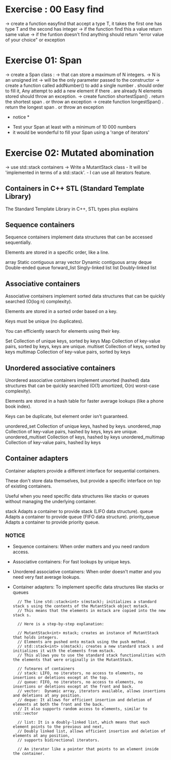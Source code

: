 # Exercise : 00 Easy find

-> create a function easyfind that accept a type T,
    it takes the first one has type T and the second has integer
        -> if the function find this a value return same value
        -> if the funtion doesn't find anything should return "error value of your choice" or exception

# Exercise 01: Span

-> create a Span class :
    -> that can store a maximum of N integers.
    -> N is an unsigned int
    -> will be the only parameter passed to the constructor
    -> create a function called addNumber() to add a single number
        . should order to fill it, Any attempt to add a new element if there
        . are already N elements stored should throw an exception.
    -> create function shortestSpan()
        . return the shortest span
        . or throw an exception
    -> create function longestSpan()
        . return the longest span
        . or throw an exception

* notice *
- Test your Span at least with a minimum of 10 000 numbers
- it would be wonderful to fill your Span using a 'range of iterators'

# Exercise 02: Mutated abomination

-> use std::stack containers
-> Write a MutantStack class 
    - It will be 'implemented in terms of a std::stack'.
    - I can use all iterators feature.


## Containers in C++ STL (Standard Template Library)

The Standard Template Library in C++, STL types plus explains

## Sequence containers

Sequence containers implement data structures that can be accessed sequentially.

Elements are stored in a specific order, like a line.


array Static contiguous array
vector Dynamic contiguous array
deque Double-ended queue
forward_list Singly-linked list
list Doubly-linked list

## Associative containers

Associative containers implement sorted data structures that can be quickly searched (O(log n) complexity).

Elements are stored in a sorted order based on a key.

Keys must be unique (no duplicates).

You can efficiently search for elements using their key.

Set Collection of unique keys, sorted by keys
Map Collection of key-value pairs, sorted by keys, keys are unique.
multiset Collection of keys, sorted by keys
multimap Collection of key-value pairs, sorted by keys

## Unordered associative containers

Unordered associative containers implement unsorted (hashed) data structures that can be 
quickly searched (O(1) amortized, O(n) worst-case complexity).

Elements are stored in a hash table for faster average lookups (like a phone book index).

Keys can be duplicate, but element order isn't guaranteed.

unordered_set Collection of unique keys, hashed by keys.
unordered_map Collection of key-value pairs, hashed by keys, keys are unique.
unordered_multiset Collection of keys, hashed by keys
unordered_multimap Collection of key-value pairs, hashed by keys

## Container adapters

Container adapters provide a different interface for sequential containers.

These don't store data themselves, but provide a specific interface on top of existing containers.

Useful when you need specific data structures like stacks or queues without managing the underlying container.

stack Adapts a container to provide stack (LIFO data structure).
queue Adapts a container to provide queue (FIFO data structure).
priority_queue Adapts a container to provide priority queue. 


### NOTICE

- Sequence containers: When order matters and you need random access.
- Associative containers: For fast lookups by unique keys.
- Unordered associative containers: When order doesn't matter and you need very fast average lookups.
- Container adapters: To implement specific data structures like stacks or queues

        
        // The line std::stack<int> s(mstack); initializes a standard stack s using the contents of the MutantStack object mstack.
        // This means that the elements in mstack are copied into the new stack s.
        
        // Here is a step-by-step explanation:
        
        // MutantStack<int> mstack; creates an instance of MutantStack that holds integers.
        // Elements are pushed onto mstack using the push method.
        // std::stack<int> s(mstack); creates a new standard stack s and initializes it with the elements from mstack.
        // This allows you to use the standard stack functionalities with the elements that were originally in the MutantStack.
        
        // futeares of containers
        // stack: LIFO, no iterators, no access to elements, no insertions or deletions except at the top.
        // queue: FIFO, no iterators, no access to elements, no insertions or deletions except at the front and back.
        // vector:  Dynamic array, iterators available, allows insertions and deletions at any position.
        // deque: It allows for efficient insertion and deletion of elements at both the front and the back.
        // It also supports random access to elements, similar to std::vector
        
        // list: It is a doubly-linked list, which means that each element points to the previous and next,
        // Doubly linked list, allows efficient insertion and deletion of elements at any position, 
        // supports bidirectional iterators.
        
        // An iterator like a pointer that points to an element inside the container.
  
